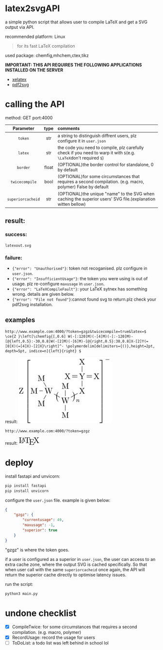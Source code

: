 # latex2svgAPI
a simple python script that allows user to compile LaTeX and get a SVG output via API.

recommended platform: Linux
> for its fast LaTeX compilation

used package: chemfig,mhchem,ctex,tikz

**IMPORTANT: THIS API REQUIRES THE FOLLOWING APPLICATIONS INSTALLED ON THE SERVER**
- [xelatex](https://tug.org/texlive/)
- [pdf2svg](https://github.com/dawbarton/pdf2svg)


# calling the API

method: GET
port:4000

|Parameter|type|comments|
|:--:|:--:|:---|
|`token`|str|a string to distinguish diffrent users, plz configure it in `user.json`|
|`latex`|str|the code you need to compile, plz carefully check if you need to warp it with `$`(e.g. `\LaTeX`don't required `$`)|
|`border`|float|(OPTIONAL)the border control for standalone, 0 by default|
|`twicecompile`|bool|(OPTIONAL)for some circumstances that requires a second compilation. (e.g. macro, polymer) False by default|
|`superiorcacheid`|str|(OPTIONAL)the unique "name" to the SVG when caching the superior users' SVG file.(explanation witten bellow)|

## result:

### success:
`latexout.svg`

### failure:
- `{"error": "Unauthorised"}`: token not recoganised. plz configure in `user.json`.
- `{"error": "InsufficientUsage"}`: the token you were using is out of usage. plz re-configure `maxusage` in `user.json`.
- `{"error": "LaTeXCompileFault"}`: your LaTeX sytnex has something wrong. details are given below.
- `{"error": "File not found"}`:cannot found svg to return.plz check your pdf2svg installation.

## examples

```
http://www.example.com:4000/?token=gzgz&twicecompile=true&latex=$ \ce{Z }\left[\chemfig{[,0.6] W(-[:120]M)(-[4]M)(-[:-120]M)-[@{left,0.5}:-30,0.8]W(-[2]M)(-[6]M)-[@{right,0.5}:30,0.8]X-[2]Y(=[0]X)(=[4]X)-[2]X}\right]^- \polymerdelim[delimiters={()},height=2pt, depth=5pt, indice=n]{left}{right} $

```

result:
![](https://raw.githubusercontent.com/Lucas2011wastaken/latex2svgAPI/refs/heads/main/cache/1740027670.3095944/latexoutput.svg)

```
http://www.example.com:4000/?token=gzgz
```

result:
![](https://raw.githubusercontent.com/Lucas2011wastaken/latex2svgAPI/refs/heads/main/cache/1740027512.4471781/latexoutput.svg)
# deploy

install fastapi and unvicorn:

```bash
pip install fastapi
pip install unvicorn
```

configure the `user.json` file. example is given below:

```json
{
    "gzgz": {
        "currentusage": 49,
        "maxusage": -1,
        "superior": true
    }
}
```

"gzgz" is where the token goes.

if a user is configured as a superior in `user.json`, the user can access to an extra cache zone, where the output SVG is cached specifically. So that when user call with the same `superiorcacheid` once again, the API will return the superior cache directly to optimise latency issues.


run the script:

```bash
python3 main.py
```

# undone checklist

- [x] CompileTwice: for some circumstances that requires a second compilation. (e.g. macro, polymer)
- [x] RecordUsage: record the usage for users
- [ ] ToDoList: a todo list was left behind in school lol